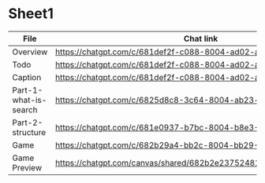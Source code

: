 # Sheet1

|File|Chat link|
|---|---|
|Overview|https://chatgpt.com/c/681def2f-c088-8004-ad02-a46051fc1fb4|
|Todo|https://chatgpt.com/c/681def2f-c088-8004-ad02-a46051fc1fb4|
|Caption|https://chatgpt.com/c/681def2f-c088-8004-ad02-a46051fc1fb4|
|Part-1-what-is-search|https://chatgpt.com/c/6825d8c8-3c64-8004-ab23-f0797381f468|
|Part-2-structure|https://chatgpt.com/c/681e0937-b7bc-8004-b8e3-321586c79966|
|Game|https://chatgpt.com/c/682b29a4-bb2c-8004-bb29-3c579edaccae|
|Game Preview|https://chatgpt.com/canvas/shared/682b2e2375248191b8f2f88a7877e845|


